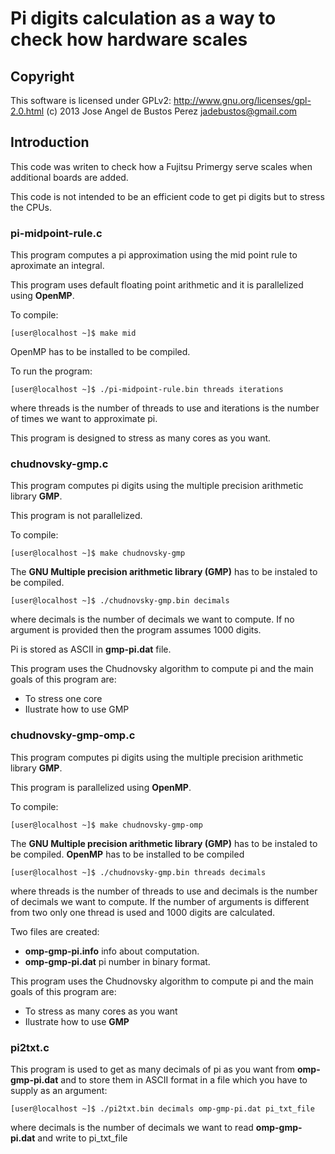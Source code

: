 # Pi digits calculation as a way to check how hardware scales

## Copyright

This software is licensed under GPLv2: http://www.gnu.org/licenses/gpl-2.0.html
  (c) 2013 Jose Angel de Bustos Perez <jadebustos@gmail.com>

## Introduction

This code was writen to check how a Fujitsu Primergy serve scales when additional boards are added.

This code is not intended to be an efficient code to get pi digits but to stress the CPUs.

### pi-midpoint-rule.c

This program computes a pi approximation using the mid point rule to aproximate an integral.
  
This program uses default floating point arithmetic and it is parallelized using **OpenMP**.

To compile:

```
[user@localhost ~]$ make mid
```

OpenMP has to be installed to be compiled.

To run the program:
```
[user@localhost ~]$ ./pi-midpoint-rule.bin threads iterations
```

where threads is the number of threads to use and iterations is the number of times we want to approximate pi.

This program is designed to stress as many cores as you want.

### chudnovsky-gmp.c

This program computes pi digits using the multiple precision arithmetic library **GMP**.

This program is not parallelized.

To compile:
```
[user@localhost ~]$ make chudnovsky-gmp
```

The **GNU Multiple precision arithmetic library (GMP)** has to be instaled to be compiled.

```
[user@localhost ~]$ ./chudnovsky-gmp.bin decimals
```

where decimals is the number of decimals we want to compute. If no argument is provided then the program assumes 1000 digits.

Pi is stored as ASCII in **gmp-pi.dat** file.

This program uses the Chudnovsky algorithm to compute pi and the main goals of this program are:

* To stress one core
* Ilustrate how to use GMP

### chudnovsky-gmp-omp.c

This program computes pi digits using the multiple precision arithmetic library **GMP**.

This program is parallelized using **OpenMP**.

  To compile:
```
[user@localhost ~]$ make chudnovsky-gmp-omp
```

The **GNU Multiple precision arithmetic library (GMP)** has to be instaled to be compiled. **OpenMP** has to be installed to be compiled

```
[user@localhost ~]$ ./chudnovsky-gmp.bin threads decimals
```

where threads is the number of threads to use and decimals is the number of decimals we want to compute. If the number of arguments is different from two only one thread is used and 1000 digits are calculated.

Two files are created:

* **omp-gmp-pi.info** info about computation.
* **omp-gmp-pi.dat** pi number in binary format.

This program uses the Chudnovsky algorithm to compute pi and the main goals of this program are:

* To stress as many cores as you want
* Ilustrate how to use **GMP**

### pi2txt.c

This program is used to get as many decimals of pi as you want from **omp-gmp-pi.dat** and to store them in ASCII format in a file which you have to supply as an argument:

```
[user@localhost ~]$ ./pi2txt.bin decimals omp-gmp-pi.dat pi_txt_file
```

where decimals is the number of decimals we want to read **omp-gmp-pi.dat** and write to pi_txt_file
